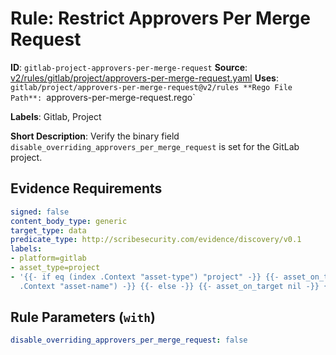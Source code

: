 # Rule: Restrict Approvers Per Merge Request

**ID**: `gitlab-project-approvers-per-merge-request`
**Source**: [v2/rules/gitlab/project/approvers-per-merge-request.yaml](https://github.com/scribe-public/sample-policies/v2/rules/gitlab/project/approvers-per-merge-request.yaml)
**Uses**: `gitlab/project/approvers-per-merge-request@v2/rules
**Rego File Path**: `approvers-per-merge-request.rego`

**Labels**: Gitlab, Project

**Short Description**: Verify the binary field `disable_overriding_approvers_per_merge_request` is set for the GitLab project.

## Evidence Requirements

```yaml
signed: false
content_body_type: generic
target_type: data
predicate_type: http://scribesecurity.com/evidence/discovery/v0.1
labels:
- platform=gitlab
- asset_type=project
- '{{- if eq (index .Context "asset-type") "project" -}} {{- asset_on_target (index
  .Context "asset-name") -}} {{- else -}} {{- asset_on_target nil -}} {{- end -}}'
```
## Rule Parameters (`with`)

```yaml
disable_overriding_approvers_per_merge_request: false
```
